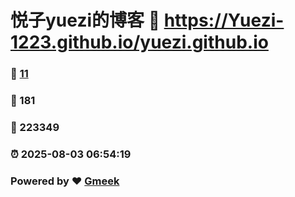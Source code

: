# 悦子yuezi的博客 :link: https://Yuezi-1223.github.io/yuezi.github.io 
### :page_facing_up: [11](https://Yuezi-1223.github.io/yuezi.github.io/tag.html) 
### :speech_balloon: 181 
### :hibiscus: 223349 
### :alarm_clock: 2025-08-03 06:54:19 
### Powered by :heart: [Gmeek](https://github.com/Meekdai/Gmeek)
